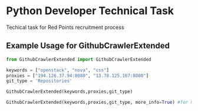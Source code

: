 # Python Developer Technical Task
Techical task for Red Points recruitment process


Example Usage for GithubCrawlerExtended
-------------

```python
from GithubCrawlerExtended import GithubCrawlerExtended

keywords = ["openstack", "nova", "css"]
proxies = ["194.126.37.94:8080", "13.78.125.167:8080"]
git_type = 'Repositories'

GithubCrawlerExtended(keywords,proxies,git_type)

GithubCrawlerExtended(keywords,proxies,git_type, more_info=True) #for more info pass more_info as true
```

